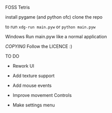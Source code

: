 FOSS Tetris

install pygame (and python ofc)
clone the repo

to run
```xdg-run main.pyw```
or
```python main.pyw```

Windows
Run main.pyw like a normal application

*COPYING*
Follow the LICENCE :)

TO DO 

* Rework UI 

* Add texture support

* Add mouse events 

* Improve movement Controls

* Make settings menu
